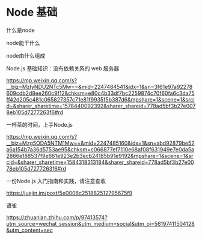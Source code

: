 # Node 基础

什么是node

node能干什么

node由什么组成



Node.js 基础知识：没有依赖关系的 web 服务器

https://mp.weixin.qq.com/s?__biz=MzIyNDU2NTc5Mw==&mid=2247484541&idx=1&sn=3f61e97a92278609cdb2d8ee260c9f12&chksm=e80c4b33df7bc2259874c70f60fa6c3da75ff42d205c481c065827357c71e81f9935f5b387d6&mpshare=1&scene=1&srcid=&sharer_sharetime=1578440092392&sharer_shareid=778ad5bf3b27e0078eb105d7277263f6#rd



一杯茶的时间，上手Node.js

https://mp.weixin.qq.com/s?__biz=Mzg5ODA5NTM1Mw==&mid=2247485160&idx=1&sn=abd92879be52a6a154b7a36d5753ae95&chksm=c066877ef7110e68af08f631949e7e0da5a2866e188537f9e661e923e2b3ecb24185b91e9192&mpshare=1&scene=1&srcid=&sharer_sharetime=1584318313184&sharer_shareid=778ad5bf3b27e0078eb105d7277263f6#rd



一份Node.js 入门指南和实践，请注意查收

https://juejin.im/post/5e0006c251882512795675f9



语雀

https://zhuanlan.zhihu.com/p/97413574?utm_source=wechat_session&utm_medium=social&utm_oi=56197411504128&utm_content=sec